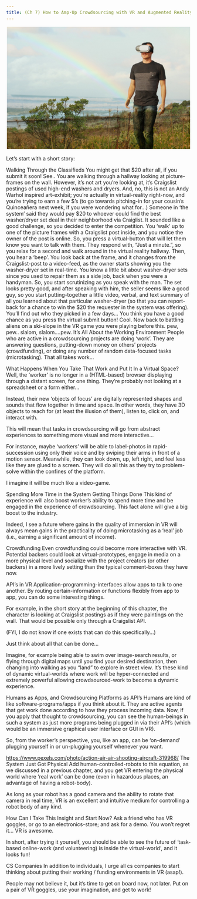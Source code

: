 ```yaml
---
title: (Ch 7) How to Amp-Up Crowdsourcing with VR and Augmented Reality
---
```

<div style="text-align:center"><img src ="https://raw.githubusercontent.com/CrowdsourcingKC/crowdsourcingshortcut/master/images/ch7/1ni_qR_HYI5jsiVdco_YKiA.jpeg" alt="" width="500" /></div>

Let’s start with a short story:

Walking Through the Classifieds
You might get that $20 after all, if you submit it soon! See..
You are walking through a hallway looking at picture-frames on the wall. However, it’s not art you’re looking at, it’s Craigslist postings of used high-end washers and dryers. And, no, this is not an Andy Warhol inspired art-exhibit; you’re actually in virtual-reality right-now, and you’re trying to earn a few $’s (to go towards pitching-in for your cousin’s Quinceañera next week, if
you were wondering what for…)
Someone in ‘the system’ said they would pay $20 to whoever could find the best washer/dryer set deal in their neighborhood via Craiglist. It sounded like a good challenge, so you decided to enter the competition.
You ‘walk’ up to one of the picture frames with a Craigslist post inside, and you notice the owner of the post is online. So, you press a virtual-button that will let them know you want to talk with them. They respond with, “Just a minute.”, so you relax for a second and walk around in the virtual reality hallway. Then, you hear a ‘beep’.
You look back at the frame, and it changes from the Craigslist-post to a video-feed, as the owner starts showing you the washer-dryer set in real-time.
You know a little bit about washer-dryer sets since you used to repair them as a side job, back when you were a handyman. So, you start scrutinizing as you speak with the man.
The set looks pretty good, and after speaking with him, the seller seems like a good guy, so you start putting-together a little video, verbal, and text summary of all you learned about that particular washer-dryer (so that you can report-back for a chance to win the $20 the requester in the system
was offering).
You’ll find out who they picked in a few days… You think you have a good chance as you press the virtual submit button!
Cool. Now back to battling aliens on a ski-slope in the VR game you were playing before this.
pew, pew..
slalom, slalom….pew.
It’s All About the Working Environment
People who are active in a crowdsourcing projects are doing ‘work’. They are answering questions, putting-down money on others’ projects (crowdfunding), or doing any number of random data-focused tasks (microtasking). That all takes work…

What Happens When You Take That Work and Put It In a Virtual Space?
Well, the ‘worker’ is no longer in a (HTML-based) browser displaying through a distant screen, for one thing. They’re probably not looking at a spreadsheet or a form either…

Instead, their new ‘objects of focus’ are digitally represented shapes and sounds that flow together in time and space. In other words, they have 3D objects to reach for (at least the illusion of them), listen to, click on, and interact with.

This will mean that tasks in crowdsourcing will go from abstract experiences to something more visual and more interactive…

For instance, maybe ‘workers’ will be able to label-photos in rapid-succession using only their voice and by swiping their arms in front of a motion sensor. Meanwhile, they can look down, up, left right, and feel less like they are glued to a screen. They will do all this as they try to problem-solve within the confines of the platform.

I imagine it will be much like a video-game.


Spending More Time in the System Getting Things Done
This kind of experience will also boost worker’s ability to spend more time and be engaged in the experience of crowdsourcing. This fact alone will give a big boost to the industry.

Indeed, I see a future where gains in the quality of immersion in VR will always mean gains in the practicality of doing microtasking as a ‘real’ job (i.e., earning a significant amount of income).

Crowdfunding
Even crowdfunding could become more interactive with VR. Potential backers could look at virtual-prototypes, engage in media on a more physical level and socialize with the project creators (or other backers) in a more lively setting than the typical comment-boxes they have now.

API’s in VR
Application-programming-interfaces allow apps to talk to one another. By routing certain-information or functions flexibly from app to app, you can do some interesting things.

For example, in the short story at the beginning of this chapter, the character is looking at Craigslist postings as if they were paintings on the wall. That would be possible only through a Craigslist API.

(FYI, I do not know if one exists that can do this specifically…)

Just think about all that can be done…

Imagine, for example being able to swim over image-search results, or flying through digital maps until you find your desired destination, then changing into walking as you “land” to explore in street view. It’s these kind of dynamic virtual-worlds where work will be hyper-connected and extremely powerful allowing crowdsourced-work to become a dynamic experience.

Humans as Apps, and Crowdsourcing Platforms as API’s
Humans are kind of like software-programs/apps if you think about it. They are active agents that get work done according to how they process incoming data. Now, if you apply that thought to crowdsourcing, you can see the human-beings in such a system as just more programs being plugged in via their API’s (which would be an immersive graphical user interface or GUI in VR).

So, from the worker’s perspective, you, like an app, can be ‘on-demand’ plugging yourself in or un-plugging yourself whenever you want.


https://www.pexels.com/photo/action-air-air-shooting-aircraft-319968/
The System Just Got Physical
Add human-controlled-robots to this equation, as we discussed in a previous chapter, and you get VR entering the physical world where ‘real work’ can be done (even in hazardous places, an advantage of having a robot-body).

As long as your robot has a good camera and the ability to rotate that camera in real time, VR is an excellent and intuitive medium for controlling a robot body of any kind.

How Can I Take This Insight and Start Now?
Ask a friend who has VR goggles, or go to an electronics-store; and ask for a demo. You won’t regret it… VR is awesome.

In short, after trying it yourself, you should be able to see the future of ‘task-based online-work (and volunteering) is inside the virtual-world’, and it looks fun!

CS Companies
In addition to individuals, I urge all cs companies to start thinking about putting their working / funding environments in VR (asap!).

People may not believe it, but it’s time to get on board now, not later. Put on a pair of VR goggles, use your imagination, and get to work!

